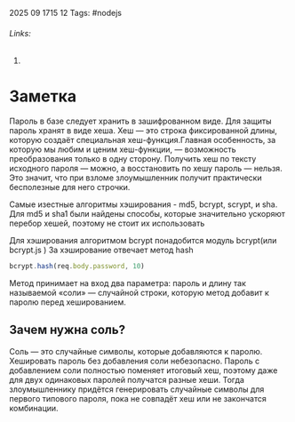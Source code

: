2025 09 1715 12
Tags: #nodejs 
###### Links: 
1) 
# Заметка
Пароль в базе следует хранить в зашифрованном виде.
Для защиты пароль хранят в виде хеша. Хеш — это строка фиксированной длины, которую создаёт специальная хеш-функция.Главная особенность, за которую мы любим и ценим хеш-функции, — возможность преобразования только в одну сторону. Получить хеш по тексту исходного пароля — можно, а восстановить по хешу пароль — нельзя. Это значит, что при взломе злоумышленник получит практически бесполезные для него строчки.

Самые изестные алгоритмы хэширования - md5, bcrypt, scrypt, и sha. Для md5 и sha1 были найдены способы, которые значительно ускоряют перебор хешей, поэтому не стоит их использовать

Для хэширования алгоритмом bcrypt понадобится модуль bcrypt(или bcrypt.js )
За хэширование отвечает метод hash
```ts
bcrypt.hash(req.body.password, 10)
```
Метод принимает на вход два параметра: пароль и длину так называемой «соли» — случайной строки, которую метод добавит к паролю перед хешированием.
## Зачем нужна соль?
Соль — это случайные символы, которые добавляются к паролю. Хешировать пароль без добавления соли небезопасно. Пароль с добавлением соли полностью поменяет итоговый хеш, поэтому даже для двух одинаковых паролей получатся разные хеши. Тогда злоумышленнику придётся генерировать случайные символы для первого типового пароля, пока не совпадёт хеш или не закончатся комбинации.